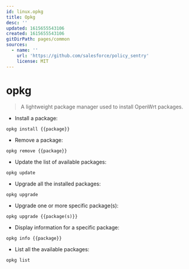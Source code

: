 ```yaml
---
id: linux.opkg
title: Opkg
desc: ''
updated: 1615655543106
created: 1615655543106
gitDirPath: pages/common
sources:
  - name: ''
    url: 'https://github.com/salesforce/policy_sentry'
    license: MIT
---
```

# opkg

> A lightweight package manager used to install OpenWrt packages.

- Install a package:

`opkg install {{package}}`

- Remove a package:

`opkg remove {{package}}`

- Update the list of available packages:

`opkg update`

- Upgrade all the installed packages:

`opkg upgrade`

- Upgrade one or more specific package(s):

`opkg upgrade {{package(s)}}`

- Display information for a specific package:

`opkg info {{package}}`

- List all the available packages:

`opkg list`

